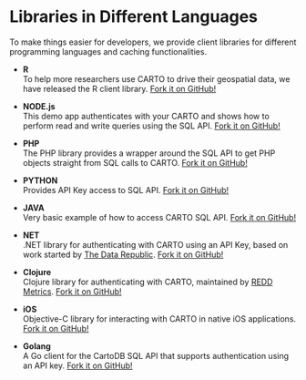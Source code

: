 # Libraries in Different Languages

To make things easier for developers, we provide client libraries for different programming languages and caching functionalities.

- **R**  
  To help more researchers use CARTO to drive their geospatial data, we have released the R client library. [Fork it on GitHub!](https://github.com/Vizzuality/cartodb-r)

- **NODE.js**  
  This demo app authenticates with your CARTO and shows how to perform read and write queries using the SQL API. [Fork it on GitHub!](https://github.com/Vizzuality/cartodb-nodejs)

- **PHP**  
  The PHP library provides a wrapper around the SQL API to get PHP objects straight from SQL calls to CARTO. [Fork it on GitHub!](https://github.com/Vizzuality/cartodbclient-php)

- **PYTHON**  
  Provides API Key access to SQL API. [Fork it on GitHub!](https://github.com/vizzuality/cartodb-python)

- **JAVA**  
  Very basic example of how to access CARTO SQL API. [Fork it on GitHub!](https://github.com/cartodb/cartodb-java-client)

- **NET**  
  .NET library for authenticating with CARTO using an API Key, based on work started by [The Data Republic](http://www.thedatarepublic.com/). [Fork it on GitHub!](https://github.com/thedatarepublic/CartoDBClientDotNET)

- **Clojure**  
  Clojure library for authenticating with CARTO, maintained by [REDD Metrics](http://www.reddmetrics.com/). [Fork it on GitHub!](https://github.com/reddmetrics/cartodb-clj)

- **iOS**  
  Objective-C library for interacting with CARTO in native iOS applications. [Fork it on GitHub!](https://github.com/jmnavarro/cartodb-objectivec-client)

- **Golang**  
  A Go client for the CartoDB SQL API that supports authentication using an API key. [Fork it on GitHub!](https://github.com/agonzalezro/cartodb_go)
